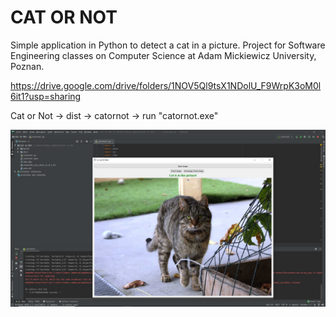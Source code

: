 # CAT OR NOT

Simple application in Python to detect a cat in a picture. Project for Software Engineering classes on Computer Science at Adam Mickiewicz University, Poznan.

https://drive.google.com/drive/folders/1NOV5Ql9tsX1NDolU_F9WrpK3oM0l6it1?usp=sharing

Cat or Not -> dist -> catornot -> run "catornot.exe"

![12345](https://github.com/WangHoHan/cat-or-not/blob/main/cat-or-not.png)
